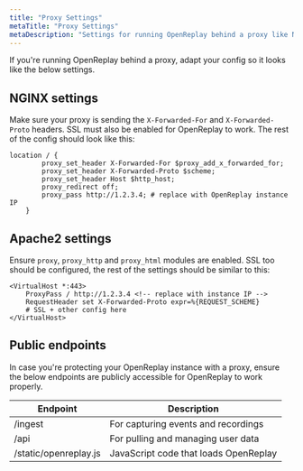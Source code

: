 ```yaml
---
title: "Proxy Settings"
metaTitle: "Proxy Settings"
metaDescription: "Settings for running OpenReplay behind a proxy like NGINX or Apache2."
---
```


If you're running OpenReplay behind a proxy, adapt your config so it looks like the below settings.

## NGINX settings

Make sure your proxy is sending the `X-Forwarded-For` and `X-Forwarded-Proto` headers. SSL must also be enabled for OpenReplay to work. The rest of the config should look like this:

```nginx
location / {
        proxy_set_header X-Forwarded-For $proxy_add_x_forwarded_for;
        proxy_set_header X-Forwarded-Proto $scheme;
        proxy_set_header Host $http_host;
        proxy_redirect off;
        proxy_pass http://1.2.3.4; # replace with OpenReplay instance IP
    }
```

## Apache2 settings

Ensure `proxy`, `proxy_http` and `proxy_html` modules are enabled. SSL too should be configured, the rest of the settings should be similar to this:

```apacheconf
<VirtualHost *:443>
    ProxyPass / http://1.2.3.4 <!-- replace with instance IP -->
    RequestHeader set X-Forwarded-Proto expr=%{REQUEST_SCHEME}
    # SSL + other config here
</VirtualHost>
```

## Public endpoints

In case you're protecting your OpenReplay instance with a proxy, ensure the below endpoints are publicly accessible for OpenReplay to work properly.

| Endpoint | Description |
|----------|-------------|
| /ingest | For capturing events and recordings |
| /api | For pulling and managing user data |
| /static/openreplay.js | JavaScript code that loads OpenReplay |
